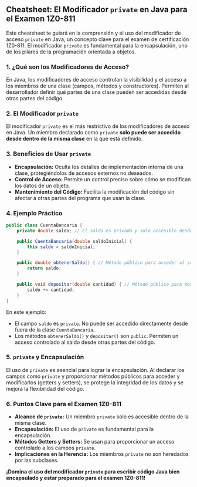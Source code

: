 ## Cheatsheet: El Modificador `private` en Java para el Examen 1Z0-811

Este cheatsheet te guiará en la comprensión y el uso del modificador de acceso `private` en Java, un concepto clave para el examen de certificación 1Z0-811. El modificador `private` es fundamental para la encapsulación, uno de los pilares de la programación orientada a objetos.

### 1. ¿Qué son los Modificadores de Acceso?

En Java, los modificadores de acceso controlan la visibilidad y el acceso a los miembros de una clase (campos, métodos y constructores). Permiten al desarrollador definir qué partes de una clase pueden ser accedidas desde otras partes del código.

### 2. El Modificador `private`

El modificador `private` es el más restrictivo de los modificadores de acceso en Java. Un miembro declarado como `private` **solo puede ser accedido desde dentro de la misma clase** en la que está definido.

### 3. Beneficios de Usar `private`

- **Encapsulación:** Oculta los detalles de implementación interna de una clase, protegiéndolos de accesos externos no deseados.
- **Control de Acceso:** Permite un control preciso sobre cómo se modifican los datos de un objeto.
- **Mantenimiento del Código:** Facilita la modificación del código sin afectar a otras partes del programa que usan la clase.

### 4. Ejemplo Práctico

```java
public class CuentaBancaria {
    private double saldo; // El saldo es privado y solo accesible desde la clase

    public CuentaBancaria(double saldoInicial) {
        this.saldo = saldoInicial;
    }

    public double obtenerSaldo() { // Método público para acceder al saldo
        return saldo;
    }

    public void depositar(double cantidad) { // Método público para modificar el saldo
        saldo += cantidad;
    }
}
```

En este ejemplo:

- El campo `saldo` es `private`. No puede ser accedido directamente desde fuera de la clase `CuentaBancaria`.
- Los métodos `obtenerSaldo()` y `depositar()` son `public`. Permiten un acceso controlado al saldo desde otras partes del código.

### 5. `private` y Encapsulación

El uso de `private` es esencial para lograr la encapsulación. Al declarar los campos como `private` y proporcionar métodos públicos para acceder y modificarlos (getters y setters), se protege la integridad de los datos y se mejora la flexibilidad del código.

### 6. Puntos Clave para el Examen 1Z0-811

- **Alcance de `private`:** Un miembro `private` solo es accesible dentro de la misma clase.
- **Encapsulación:** El uso de `private` es fundamental para la encapsulación.
- **Métodos Getters y Setters:** Se usan para proporcionar un acceso controlado a los campos `private`.
- **Implicaciones en la Herencia:** Los miembros `private` no son heredados por las subclases.

**¡Domina el uso del modificador `private` para escribir código Java bien encapsulado y estar preparado para el examen 1Z0-811!**
